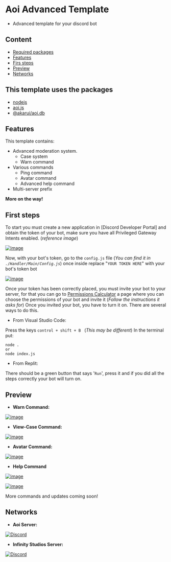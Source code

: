 # Aoi Advanced Template
- Advanced template for your discord bot

## Content
- [Required packages](#this-template-uses-the-packages)
- [Features](#features)
- [Firs steps](#first-steps)
- [Preview](#preview)
- [Networks](#networks)

## This template uses the packages
- [nodejs](https://nodejs.org/)
- [aoi.js](https://www.npmjs.com/package/aoi.js)
- [@akarui/aoi.db](https://www.npmjs.com/package/@akarui/aoi.db)

## Features
This template contains:
- Advanced moderation system.
  - Case system
  - Warn command
- Various commands
  - Ping command
  - Avatar command
  - Advanced help command
- Multi-server prefix

**More on the way!**

## First steps
To start you must create a new application in [Discord Developer Portal] and obtain the token of your bot, make sure you have all Privileged Gateway Intents enabled. (*reference image*)

[![image](https://media.discordapp.net/attachments/1006970702819246222/1150223556211376138/Gateway.png?width=842&height=468)](https://media.discordapp.net/attachments/1006970702819246222/1150223556211376138/Gateway.png?width=842&height=468)

Now, with your bot's token, go to the `config.js` file (*You can find it in `./Handler/Main/Config.js`*) once inside replace "`YOUR TOKEN HERE`" with your bot's token bot

[![image](https://media.discordapp.net/attachments/1006970702819246222/1150225611978182716/Config2.png?width=1025&height=61)](https://media.discordapp.net/attachments/1006970702819246222/1150225611978182716/Config2.png?width=1025&height=61)

Once your token has been correctly placed, you must invite your bot to your server, for that you can go to [Permissions Calculator](https://discordapi.com/permissions.html#1099511627775) a page where you can choose the permissions of your bot and invite it (*Follow the instructions it asks for*)
Once you invited your bot, you have to turn it on. There are several ways to do this.
- From Visual Studio Code: 

Press the keys `control + shift + B ` (*This may be different*)
In the terminal put:
```
node .
or
node index.js
```
- From Replit:

There should be a green button that says '`Run`', press it and if you did all the steps correctly your bot will turn on.

## Preview

- **Warn Command:**

[![image](https://media.discordapp.net/attachments/1132926858481119304/1150232765086842912/Warn.png)](https://media.discordapp.net/attachments/1132926858481119304/1150232765086842912/Warn.png)


- **View-Case Command:**

[![image](https://github.com/Srpandi/Aoi-Advanced-Template/assets/104927437/c677008b-7695-41cf-8d22-d51b4d06e888)](https://github.com/Srpandi/Aoi-Advanced-Template/assets/104927437/c677008b-7695-41cf-8d22-d51b4d06e888)


- **Avatar Command:**

[![image](https://github.com/Srpandi/Aoi-Advanced-Template/assets/104927437/e5ab50e1-c983-42bd-8b79-524409600acb)](https://github.com/Srpandi/Aoi-Advanced-Template/assets/104927437/e5ab50e1-c983-42bd-8b79-524409600acb)


- **Help Command**

[![image](https://github.com/Srpandi/Aoi-Advanced-Template/assets/104927437/7fef778e-adb3-4d53-90a7-1529e4459707)](https://github.com/Srpandi/Aoi-Advanced-Template/assets/104927437/7fef778e-adb3-4d53-90a7-1529e4459707)

[![image](https://github.com/Srpandi/Aoi-Advanced-Template/assets/104927437/0677a8bc-65ca-42d6-8434-abea32046441)](https://github.com/Srpandi/Aoi-Advanced-Template/assets/104927437/0677a8bc-65ca-42d6-8434-abea32046441)

More commands and updates coming soon!

## Networks

- **Aoi Server:**

[![Discord](https://img.shields.io/badge/Discord-%235865F2.svg?style=for-the-badge&logo=discord&logoColor=white)](https://discord.com/invite/HMUfMXDQsV)

- **Infinity Studios Server:**

[![Discord](https://img.shields.io/badge/Discord-%235865F2.svg?style=for-the-badge&logo=discord&logoColor=white)](https://discord.gg/CWkDtYT8py)
